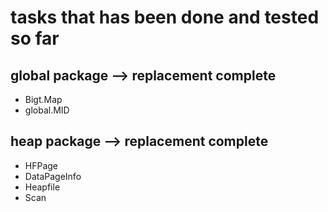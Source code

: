 # tasks that has been done and tested so far

## global package --> replacement complete
- Bigt.Map 
- global.MID

## heap package --> replacement complete
- HFPage 
- DataPageInfo 
- Heapfile
- Scan


